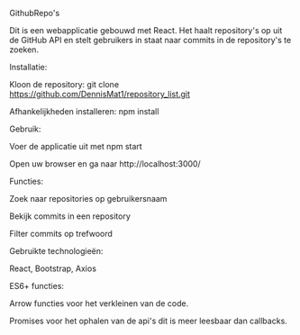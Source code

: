 GithubRepo's

Dit is een webapplicatie gebouwd met React. Het haalt repository's op uit de GitHub API en stelt gebruikers in staat naar commits in de repository's te zoeken.

Installatie:

Kloon de repository: git clone https://github.com/DennisMat1/repository_list.git

Afhankelijkheden installeren: npm install

Gebruik:

Voer de applicatie uit met npm start

Open uw browser en ga naar http://localhost:3000/

Functies:

Zoek naar repositories op gebruikersnaam

Bekijk commits in een repository

Filter commits op trefwoord

Gebruikte technologieën:

React,
Bootstrap,
Axios

ES6+ functies: 

Arrow functies voor het verkleinen van de code.

Promises voor het ophalen van de api's dit is meer leesbaar dan callbacks.
